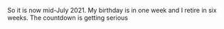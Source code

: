 So it is now mid-July 2021.  My birthday is in one week and I retire in six weeks.  The countdown is getting serious
